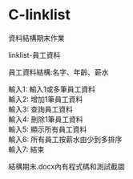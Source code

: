 # C-linklist
資料結構期末作業

linklist-員工資料

員工資料結構:名字、年齡、薪水

輸入1: 輸入1或多筆員工資料<br>
輸入2: 增加1筆員工資料<br>
輸入3: 查詢員工資料<br>
輸入4: 刪除1筆員工資料<br>
輸入5: 顯示所有員工資料<br>
輸入6: 所有員工按薪水由少到多排序<br>
輸入7: 結束

結構期末.docx內有程式碼和測試截圖
